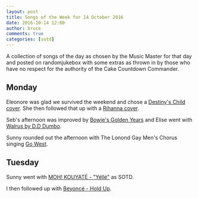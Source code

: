 ```yaml
---
layout: post
title: Songs of the Week for 14 October 2016
date: 2016-10-14 12:00
author: bruce
comments: true
categories: [sotd]
---
```


A collection of songs of the day as chosen by the Music Master for
that day and posted on randomjukebox with some extras as thrown in by
those who have no respect for the authority of the Cake Countdown
Commander.
<!--more-->

## Monday

Eleonore was glad we survived the weekend and chose
a [Destiny's Child cover](https://youtu.be/uipKPIlEVGg). She then
followed that up with
a [Rihanna cover](https://www.youtube.com/watch?v=IE5DbnAkb1w).

Seb's afternoon was improved by
[Bowie's Golden Years](https://www.youtube.com/watch?v=TKUy6ygUgP0)
and Elise went with
[Walrus by D.D Dumbo](https://soundcloud.com/d-d-dumbo/walrusofficial).

Sunny rounded out the afternoon with The Lonond Gay Men's Chorus singing
[Go West](https://www.youtube.com/watch?v=sAOtgQwwYIY).

## Tuesday

Sunny went with
[MOH! KOUYATÉ - "Yéllé"](https://www.youtube.com/watch?v=ps23XEV_bpo)
as SOTD.

I then followed up
with
[Beyoncé - Hold Up](https://www.youtube.com/watch?v=PeonBmeFR8o).
